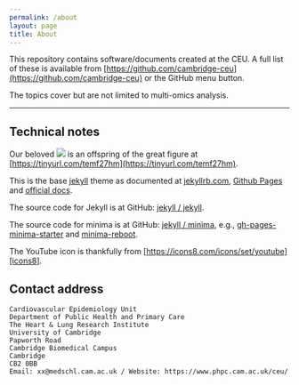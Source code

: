 ```yaml
---
permalink: /about
layout: page
title: About
---
```


This repository contains software/documents created at the CEU. A full list of these is available from [https://github.com/cambridge-ceu](https://github.com/cambridge-ceu) or the GitHub menu button.

The topics cover but are not limited to multi-omics analysis.

---

## Technical notes

Our beloved ![](./assets/images/github.svg) is an offspring of the great figure at [https://tinyurl.com/temf27hm](https://tinyurl.com/temf27hm).

This is the base [jekyll][jekyll-organization] theme as documented at [jekyllrb.com][jk], [Github Pages][gh-site] and [official docs][gh].

The source code for Jekyll is at GitHub: [jekyll / jekyll](https://github.com/jekyll/jekyll).

The source code for minima is at GitHub: [jekyll / minima][minima], e.g., [gh-pages-minima-starter](https://github.com/jsanz/gh-pages-minima-starter) and [minima-reboot](https://github.com/aterenin/minima-reboot/).

The YouTube icon is thankfully from [https://icons8.com/icons/set/youtube][icons8].

## Contact address

```
Cardiovascular Epidemiology Unit
Department of Public Health and Primary Care
The Heart & Lung Research Institute
University of Cambridge
Papworth Road
Cambridge Biomedical Campus
Cambridge
CB2 0BB
Email: xx@medschl.cam.ac.uk / Website: https://www.phpc.cam.ac.uk/ceu/
```


[gh]: https://help.github.com/en/github/working-with-github-pages
[gh-site]: https://pages.github.com
[icons8]: https://icons8.com/icons/set/youtube
[jekyll-organization]: https://github.com/jekyll
[jk]: https://jekyllrb.com/
[minima]: https://github.com/jekyll/minima/tree/2.5-stable
